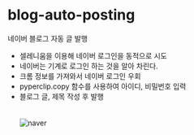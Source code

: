 # blog-auto-posting
네이버 블로그 자동 글 발행
* 셀레니움을 이용해 네이버 로그인을 동적으로 시도
* 네이버는 기계로 로그인 하는 것을 알아 차린다.
* 크롬 정보를 가져와서 네이버 로그인 우회
* pyperclip.copy 함수를 사용하여 아이디, 비밀번호 입력
* 블로그 글, 제목 작성 후 발행
<br/><br/><br/>
![naver](https://github.com/riverSun1/blog-auto-posting/assets/67379144/e54de538-9426-487f-b659-dc58b8712b6f)
